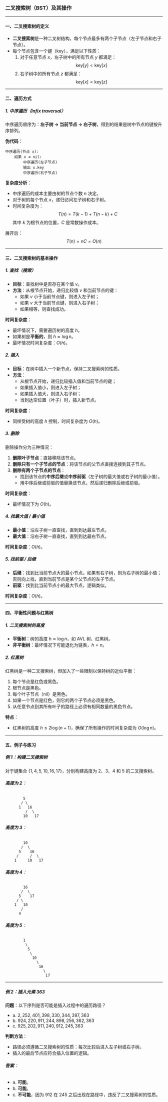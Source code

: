 ### 二叉搜索树（BST）及其操作

---

#### **一、二叉搜索树的定义**

- **二叉搜索树**是一种二叉树结构，每个节点最多有两个子节点（左子节点和右子节点）。  
- 每个节点包含一个键（key），满足以下性质：
  1. 对于任意节点 $x$，左子树中的所有节点 $y$ 都满足：  
     $$ \text{key}[y] < \text{key}[x] $$
  2. 右子树中的所有节点 $z$ 都满足：  
     $$ \text{key}[x] < \text{key}[z] $$

---

#### **二、遍历方式**

##### **1. 中序遍历（Infix traversal）**

中序遍历顺序为：**左子树 → 当前节点 → 右子树**，得到的结果是树中节点的键按升序排列。

**伪代码**：
```plaintext
中序遍历(节点 x):
    如果 x ≠ nil:
        中序遍历(左子节点)
        输出 x.key
        中序遍历(右子节点)
```

**复杂度分析**：
- 中序遍历的成本主要由树的节点个数 $n$ 决定。
- 对于树的每个节点 $x$，递归访问左子树和右子树。
- 时间复杂度为：
  $$ T(n) = T(k-1) + T(n-k) + C $$
  其中 $k$ 为根节点的位置，$C$ 是常数操作成本。

展开后：
$$ T(n) = nC = O(n) $$

---

#### **三、二叉搜索树的基本操作**

##### **1. 查找（搜索）**

- **目标**：查找树中是否存在某个值 $v$。
- **方法**：从根节点开始，递归比较值 $v$ 和当前节点的键：
  - 如果 $v$ 小于当前节点键，则进入左子树；
  - 如果 $v$ 大于当前节点键，则进入右子树；
  - 如果相等，则查找成功。

**时间复杂度**：
- 最坏情况下，需要遍历树的高度 $h$。  
- 如果树是**平衡的**，则 $h \approx \log n$。  
- 最坏情况时间复杂度：$O(h)$。

##### **2. 插入**

- **目标**：在树中插入一个新节点，保持二叉搜索树的性质。
- **方法**：
  - 从根节点开始，递归比较插入值和当前节点的键；
  - 如果插入值小，则进入左子树；
  - 如果插入值大，则进入右子树；
  - 当到达空位置（叶子）时，插入新节点。

**时间复杂度**：
- 同样受树的高度 $h$ 控制，时间复杂度为 $O(h)$。

##### **3. 删除**

删除操作分为三种情况：
1. **删除叶子节点**：直接移除该节点。
2. **删除只有一个子节点的节点**：将该节点的父节点直接连接到其子节点。
3. **删除有两个子节点的节点**：
   - 找到该节点的**中序后继**或**中序前驱**（左子树的最大值或右子树的最小值）。
   - 用中序后继或前驱的值替换该节点，然后递归删除后继或前驱。

**时间复杂度**：
- 最坏情况下为 $O(h)$。

##### **4. 找最大值 / 最小值**

- **最小值**：沿左子树一直查找，直到到达最左节点。
- **最大值**：沿右子树一直查找，直到到达最右节点。

**时间复杂度**：$O(h)$。

##### **5. 找前驱 / 后继**

- **后继**：找到比当前节点大的最小节点。如果有右子树，则为右子树的最小值；否则向上找，直到当前节点是某个父节点的左子节点。
- **前驱**：找到比当前节点小的最大节点，逻辑类似。

**时间复杂度**：$O(h)$。

---

#### **四、平衡性问题与红黑树**

##### **1. 二叉搜索树的高度**

- **平衡树**：树的高度 $h \approx \log n$，如 AVL 树、红黑树。
- **非平衡树**：最坏情况下可能退化为链表，$h = n$。

##### **2. 红黑树**

红黑树是一种二叉搜索树，但加入了一些限制以保持树的近似平衡：
1. 每个节点是红色或黑色。
2. 根节点是黑色。
3. 每个叶子节点（nil）是黑色。
4. 如果一个节点是红色，则它的两个子节点必须是黑色。
5. 从任意节点到其所有叶子的路径上必须有相同数量的黑色节点。

**特点**：
- 红黑树的高度 $h \leq 2 \log(n+1)$，确保了所有操作的时间复杂度为 $O(\log n)$。

---

#### **五、例子与练习**

##### **例 1：构建二叉搜索树**

对于键集合 $\{1, 4, 5, 10, 16, 17\}$，分别构建高度为 2、3、4 和 5 的二叉搜索树。

###### **高度为 2**：
```
        5
       / \
      1   16
         /  \
        10   17
```

###### **高度为 3**：
```
        10
       /  \
      5    16
     /     /  \
    1     10   17
```

###### **高度为 4**：
```
        16
       /  \
      5    17
     / \
    1   10
       /
      4
```

###### **高度为 5**：
```
        1
         \
          5
           \
            10
              \
               16
                 \
                  17
```

---

##### **例 2：插入元素 363**

**问题**：以下序列是否可能是插入过程中的遍历路径？
- a. $2, 252, 401, 398, 330, 344, 397, 363$
- b. $924, 220, 911, 244, 898, 256, 362, 363$
- c. $925, 202, 911, 240, 912, 245, 363$

**判断方法**：
- 路径必须遵循二叉搜索树的性质：每次比较后进入左子树或右子树。
- 插入的最后节点应符合插入位置的逻辑。

###### **答案**：
- a. **可能**。
- b. **可能**。
- c. **不可能**，因为 912 在 245 之后出现在路径中，违反了二叉搜索树的性质。